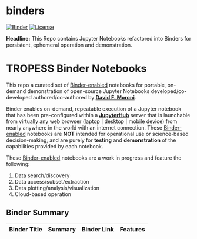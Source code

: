 # binders
[![Binder](https://mybinder.org/badge_logo.svg)](https://mybinder.org/v2/gh/NASA-TROPESS/binders/HEAD) [![License](https://img.shields.io/badge/License-Apache_2.0-blue.svg)](https://github.com/moronidav/binders/blob/main/LICENSE)

**Headline:** This Repo contains Jupyter Notebooks refactored into Binders for persistent, ephemeral operation and demonstration.

# TROPESS Binder Notebooks

This repo a curated set of [Binder-enabled](https://mybinder.org/) notebooks for portable, on-demand demonstration of open-source Jupyter Notebooks developed/co-developed authored/co-authored by [**David F. Moroni**](https://github.com/moronidav). 

Binder enables on-demand, repeatable execution of a Jupyter notebook that has been pre-configured within a [**JupyterHub**](https://jupyterhub.readthedocs.io/en/latest/) server that is launchable from virtually any web browser (laptop | desktop | mobile device) from nearly anywhere in the world with an internet connection. These [Binder-enabled](https://mybinder.org/) notebooks are **NOT** intended for operational use or science-based decision-making, and are purely for **testing** and **demonstration** of the capabilities provided by each notebook.

These [Binder-enabled](https://mybinder.org/) notebooks are a work in progress and feature the following:
1. Data search/discovery
2. Data access/subset/extraction
3. Data plotting/analysis/visualization
4. Cloud-based operation
   
## Binder Summary
| Binder Title    | Summary        | Binder Link        | Features |
|-------------------|----------------|-------------|-----------------------|
